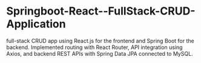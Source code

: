 # Springboot-React--FullStack-CRUD-Application
full-stack CRUD app using React.js for the frontend and Spring Boot for the backend. Implemented routing with React Router, API integration using Axios, and backend REST APIs with Spring Data JPA connected to MySQL.
